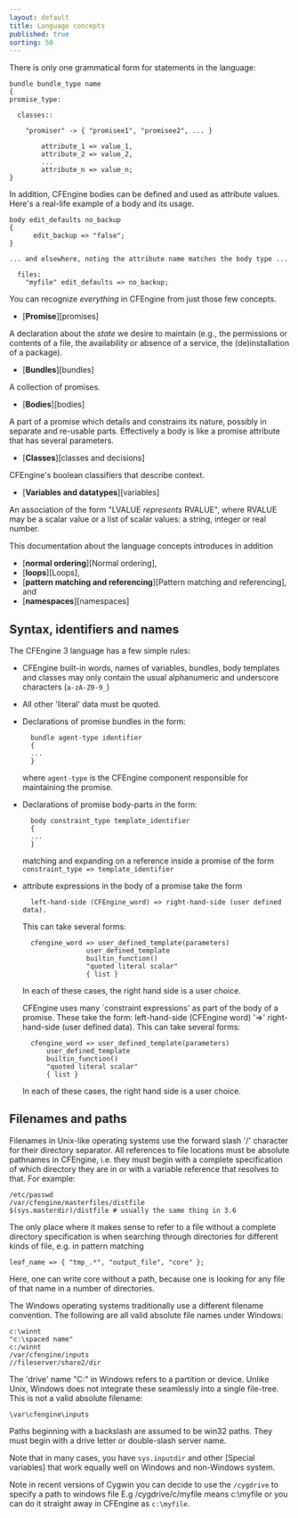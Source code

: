 ```yaml
---
layout: default
title: Language concepts
published: true
sorting: 50
---
```


There is only one grammatical form for statements in the language:

```cf3
bundle bundle_type name
{
promise_type:

  classes::

    "promiser" -> { "promisee1", "promisee2", ... }

        attribute_1 => value_1,
        attribute_2 => value_2,
        ...
        attribute_n => value_n;
}
```

In addition, CFEngine bodies can be defined and used as attribute values.  Here's a real-life example of a body and its usage.

```cf3
body edit_defaults no_backup
{
      edit_backup => "false";
}

... and elsewhere, noting the attribute name matches the body type ...

  files:
    "myfile" edit_defaults => no_backup;
```

You can recognize *everything* in CFEngine from just those few concepts.

* [**Promise**][promises]

A declaration about the *state* we desire to maintain (e.g., the permissions
or contents of a file, the availability or absence of a service, the
(de)installation of a package).

* [**Bundles**][bundles]

A collection of promises.

* [**Bodies**][bodies]

A part of a promise which details and constrains its nature, possibly in
separate and re-usable parts.  Effectively a body is like a promise attribute that has several parameters.

* [**Classes**][classes and decisions]

CFEngine's boolean classifiers that describe context.

* [**Variables and datatypes**][variables]

An association of the form "LVALUE *represents* RVALUE", where RVALUE may be a
scalar value or a list of scalar values: a string, integer or real number.

This documentation about the language concepts introduces in addition

* [**normal ordering**][Normal ordering],
* [**loops**][Loops],
* [**pattern matching and referencing**][Pattern matching and referencing],
  and
* [**namespaces**][namespaces]

## Syntax, identifiers and names

The CFEngine 3 language has a few simple rules:

* CFEngine built-in words, names of variables, bundles, body templates and classes may only contain the usual alphanumeric and underscore characters (`a-zA-Z0-9_`)
* All other 'literal' data must be quoted.
* Declarations of promise bundles in the form:

        bundle agent-type identifier
        {
        ...
        }

    where `agent-type` is the CFEngine component responsible for maintaining the promise.

* Declarations of promise body-parts in the form:

        body constraint_type template_identifier
        {
        ...
        }

    matching and expanding on a reference inside a promise of the form `constraint_type => template_identifier`

* attribute expressions in the body of a promise take the form

        left-hand-side (CFEngine_word) => right-hand-side (user defined data).

    This can take several forms:

        cfengine_word => user_defined_template(parameters)
                      user_defined_template
                      builtin_function()
                      "quoted literal scalar"
                      { list }

    In each of these cases, the right hand side is a user choice.

	CFEngine uses many `constraint expressions' as part of the body of a promise. These take the form: left-hand-side (CFEngine word) '=>' right-hand-side (user defined data). This can take several forms:

	    cfengine_word => user_defined_template(parameters)
	        user_defined_template
	        builtin_function()
	        "quoted literal scalar"
	        { list }

	In each of these cases, the right hand side is a user choice.

## Filenames and paths

Filenames in Unix-like operating systems use the forward slash '/'
character for their directory separator. All references to file
locations must be absolute pathnames in CFEngine, i.e. they must
begin with a complete specification of which directory they are in or with a variable reference that resolves to that.
For example:

    /etc/passwd
    /var/cfengine/masterfiles/distfile
    $(sys.masterdir)/distfile # usually the same thing in 3.6

The only place where it makes sense to refer to a file without a
complete directory specification is when searching through
directories for different kinds of file, e.g. in pattern matching

    leaf_name => { "tmp_.*", "output_file", "core" };

Here, one can write core without a path, because one is looking for
any file of that name in a number of directories.

The Windows operating systems traditionally use a different
filename convention. The following are all valid absolute file
names under Windows:

    c:\winnt
    "c:\spaced name"
    c:/winnt
    /var/cfengine/inputs
    //fileserver/share2/dir

The 'drive' name "C:" in Windows refers to a partition or device.
Unlike Unix, Windows does not integrate these seamlessly into a
single file-tree. This is not a valid absolute filename:

    \var\cfengine\inputs

Paths beginning with a backslash are assumed to be win32 paths.
They must begin with a drive letter or double-slash server name.

Note that in many cases, you have `sys.inputdir` and other
[Special variables] that work equally well on Windows and non-Windows
system.

Note in recent versions of Cygwin you can decide to use the
`/cygdrive` to specify a path to windows file E.g
/cygdrive/c/myfile means c:\\myfile or you can do it straight away
in CFEngine as `c:\myfile`.
